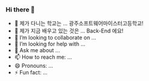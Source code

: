 ### Hi there 👋

- 🔭 제가 다니는 학교는 ... 광주소프트웨어마이스터고등학교!
- 🌱 제가 지금 배우고 있는 것은 ... Back-End 에요!
- 👯 I’m looking to collaborate on ... 
- 🤔 I’m looking for help with ...
- 💬 Ask me about ...
- 📫 How to reach me: ...
- 😄 Pronouns: ...
- ⚡ Fun fact: ...

